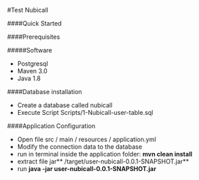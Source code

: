 #Test Nubicall

####Quick Started

####Prerequisites

#####Software

- Postgresql
- Maven 3.0
- Java 1.8

####Database installation

- Create a database called nubicall
- Execute Script Scripts/1-Nubicall-user-table.sql

####Application Configuration

- Open file src / main / resources / application.yml
- Modify the connection data to the database
- run in terminal inside the application folder: **mvn clean install**
- extract file jar** /target/user-nubicall-0.0.1-SNAPSHOT.jar**
- run **java -jar user-nubicall-0.0.1-SNAPSHOT.jar**
